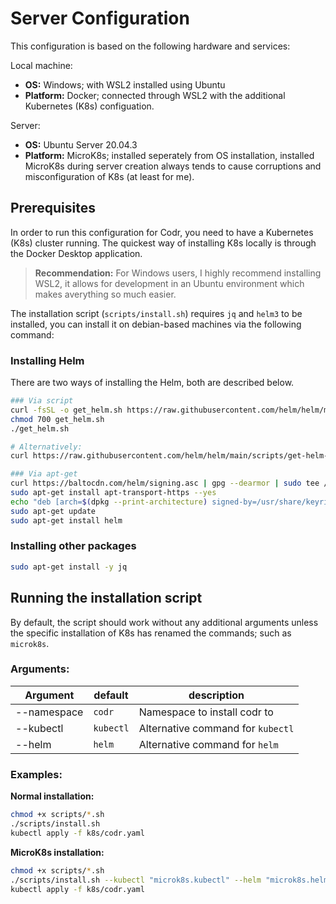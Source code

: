 # Server Configuration

This configuration is based on the following hardware and services:

Local machine:
- **OS:** Windows; with WSL2 installed using Ubuntu
- **Platform:** Docker; connected through WSL2 with the additional Kubernetes (K8s) configuation.

Server:
- **OS:** Ubuntu Server 20.04.3
- **Platform:** MicroK8s; installed seperately from OS installation, installed MicroK8s during server creation always tends to cause corruptions and misconfiguration of K8s (at least for me).

## Prerequisites 

In order to run this configuration for Codr, you need to have a Kubernetes (K8s) cluster running. The quickest way of installing K8s locally is through the Docker Desktop application. 

> **Recommendation:** For Windows users, I highly recommend installing WSL2, it allows for development in an Ubuntu environment which makes averything so much easier.

The installation script (`scripts/install.sh`) requires `jq` and `helm3` to be installed, you can install it on debian-based machines via the following command:

### Installing Helm
There are two ways of installing the Helm, both are described below.

```sh
### Via script
curl -fsSL -o get_helm.sh https://raw.githubusercontent.com/helm/helm/main/scripts/get-helm-3
chmod 700 get_helm.sh
./get_helm.sh

# Alternatively:
curl https://raw.githubusercontent.com/helm/helm/main/scripts/get-helm-3 | bash
```

```sh
### Via apt-get
curl https://baltocdn.com/helm/signing.asc | gpg --dearmor | sudo tee /usr/share/keyrings/helm.gpg > /dev/null
sudo apt-get install apt-transport-https --yes
echo "deb [arch=$(dpkg --print-architecture) signed-by=/usr/share/keyrings/helm.gpg] https://baltocdn.com/helm/stable/debian/ all main" | sudo tee /etc/apt/sources.list.d/helm-stable-debian.list
sudo apt-get update
sudo apt-get install helm
```

### Installing other packages

```sh
sudo apt-get install -y jq
```

## Running the installation script

By default, the script should work without any additional arguments unless the specific installation of K8s has renamed the commands; such as `microk8s`.

### Arguments:
|Argument|default|description|
|---|---|---|
|--namespace|`codr`|Namespace to install codr to|
|--kubectl|`kubectl`|Alternative command for `kubectl`|
|--helm|`helm`|Alternative command for `helm`|

### Examples:

**Normal installation:**
```sh
chmod +x scripts/*.sh
./scripts/install.sh
kubectl apply -f k8s/codr.yaml 
```

**MicroK8s installation:**
```sh
chmod +x scripts/*.sh
./scripts/install.sh --kubectl "microk8s.kubectl" --helm "microk8s.helm3"
kubectl apply -f k8s/codr.yaml 
```